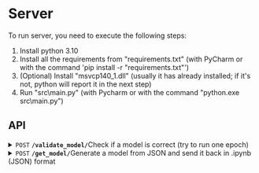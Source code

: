 # Server

To run server, you need to execute the following steps:

1. Install python 3.10
2. Install all the requirements from "requirements.txt" (with PyCharm or with the command 'pip install -r "requirements.txt"')
3. (Optional) Install "msvcp140_1.dll" (usually it has already installed; if it's not, python will report it in the next step)
4. Run "src\main.py" (with Pycharm or with the command "python.exe src\main.py")

## API

<details>
<summary>
    <code>POST</code> <b><code>/validate_model/</code></b>Check if a model is correct (try to run one epoch)
</summary>

#### Parameters
> | name              |  type     | data type      | description                         |
> |-------------------|-----------|----------------|-------------------------------------|

#### Request Body Example
```json
{
  "library": "pytorch",
  "blocks": [
    {
      "name": "Conv2d",
      "params": [
        { "name": "in_channels", "value": 3 },
        { "name": "out_channels", "value": 16 },
        { "name": "kernel_size", "value": 3 },
        { "name": "stride", "value": 1 },
        { "name": "padding", "value": 0 },
        { "name": "dilation", "value": 1 },
        { "name": "groups", "value": 1 },
        { "name": "bias", "value": true },
        { "name": "padding_mode", "value": "zeros" }
      ]
    },
    {
      "name": "Conv2d",
      "params": [
        { "name": "in_channels", "value": 16 },
        { "name": "out_channels", "value": 32 },
        { "name": "kernel_size", "value": 3 },
        { "name": "stride", "value": 1 },
        { "name": "padding", "value": 0 },
        { "name": "dilation", "value": 1 },
        { "name": "groups", "value": 1 },
        { "name": "bias", "value": true },
        { "name": "padding_mode", "value": "zeros" }
      ]
    }
  ]
}
```

#### Responses
> | http code     | content-type | response |
> |---------------|--------------|----------|
> | `200`         | -            | -        |
> | `400`         | -            | -        |

##### Response Format

Only HTTP-code:
 - If the model is correct - 200
 - If the model is NOT correct - 400
</details>


<details>
<summary>
    <code>POST</code> <b><code>/get_model/</code></b>Generate a model from JSON and send it back in .ipynb (JSON) format
</summary>

#### Parameters
> | name              |  type     | data type      | description                         |
> |-------------------|-----------|----------------|-------------------------------------|


#### Request Body Example
```json
{
  "library": "pytorch",
  "blocks": [
    {
      "name": "Conv2d",
      "params": [
        { "name": "in_channels", "value": 3 },
        { "name": "out_channels", "value": 16 },
        { "name": "kernel_size", "value": 3 },
        { "name": "stride", "value": 1 },
        { "name": "padding", "value": 0 },
        { "name": "dilation", "value": 1 },
        { "name": "groups", "value": 1 },
        { "name": "bias", "value": true },
        { "name": "padding_mode", "value": "zeros" }
      ]
    },
    {
      "name": "Conv2d",
      "params": [
        { "name": "in_channels", "value": 16 },
        { "name": "out_channels", "value": 32 },
        { "name": "kernel_size", "value": 3 },
        { "name": "stride", "value": 1 },
        { "name": "padding", "value": 0 },
        { "name": "dilation", "value": 1 },
        { "name": "groups", "value": 1 },
        { "name": "bias", "value": true },
        { "name": "padding_mode", "value": "zeros" }
      ]
    }
  ]
}
```

#### Responses
> | http code | content-type       | response |
> |-----------|--------------------|----------|
> | `201`     | 'application/json' | JSON     |
> | `400`     | -                  | -        |

##### Response Example

If the model is generated successfully, send it in .ipynb (JSON) format:

<b>.ipynb:</b>
![img.png](src/static/get_model_example.png)

<b>Raw:</b>
```json
{
  "nbformat": 4,
  "nbformat_minor": 0,
  "metadata": {
    "colab": {
      "provenance": []
    },
    "kernelspec": {
      "name": "python3",
      "display_name": "Python 3"
    },
    "language_info": {
      "name": "python"
    }
  },
  "cells": [
    {
      "cell_type": "code",
      "execution_count": null,
      "metadata": {
        "id": "enKMdK1o7zP5"
      },
      "outputs": [],
      "source": [
        "!pip install torch"
      ]
    },
    {
      "cell_type": "code",
      "source": [
        "import torch\n", "from torch import nn"
      ],
      "metadata": {
        "id": "PLpiWwmr8Can"
      },
      "execution_count": null,
      "outputs": []
    },
    {
      "cell_type": "code",
      "source": [
        "model = nn.Sequential(\n", "\tnn.Conv2d(in_channels=3, out_channels=16, kernel_size=3, stride=1, padding=0, dilation=1, groups=1, bias=True, padding_mode=\"zeros\"),\n", "\tnn.Conv2d(in_channels=16, out_channels=32, kernel_size=3, stride=1, padding=0, dilation=1, groups=1, bias=True, padding_mode=\"zeros\"),\n", ")"
      ],
      "metadata": {
        "id": "CB7SrpDR77wZ"
      },
      "execution_count": null,
      "outputs": []
    }
  ]
}
```
Else: the server sends HTTP-code 400
</details>
